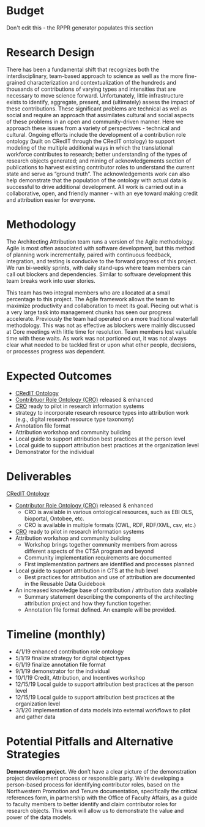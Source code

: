 # Budget
Don't edit this - the RPPR generator populates this section

# Research Design
There has been a fundamental shift that recognizes both the interdisciplinary, team-based approach to science as well as the more fine-grained characterization and contextualization of the hundreds and thousands of contributions of varying types and intensities that are necessary to move science forward. Unfortunately, little infrastructure exists to identify, aggregate, present, and (ultimately) assess the impact of these contributions. These significant problems are technical as well as social and require an approach that assimilates cultural and social aspects of these problems in an open and community-driven manner. Here we approach these issues from a variety of perspectives - technical and cultural. Ongoing efforts include the development of a contribution role ontology (built on CRedIT through the CRedIT ontology) to support modeling of the multiple additional ways in which the translational workforce contributes to research; better understanding of the types of research objects generated; and mining of acknowledgements section of publications to harvest existing contributor roles to understand the current state and serve as “ground truth”. The acknowledgements work can also help demonstrate that the population of the ontology with actual data is successful to drive additional development. All work is carried out in a collaborative, open, and friendly manner - with an eye toward making credit and attribution easier for everyone.

# Methodology
The Architecting Attribution team runs a version of the Agile methodology. Agile is most often associated with software development, but this method of planning work incrementally, paired with continuous feedback, integration, and testing is conducive to the forward progress of this project.  We run bi-weekly sprints, with daily stand-ups where team members can call out blockers and dependencies. Similar to software development this team breaks work into user stories. 

This team has two integral members who are allocated at a small percentage to this project. The Agile framework allows the team to maximize productivity and collaboration to meet its goal. Piecing out what is a very large task into management chunks has seen our progress accelerate. Previously the team had operated on a more traditional waterfall methodology. This was not as effective as blockers were mainly discussed at Core meetings with little time for resolution. Team members lost valuable time with these waits. As work was not portioned out, it was not always clear what needed to be tackled first or upon what other people, decisions, or processes progress was dependent. 

# Expected Outcomes
- [CRedIT Ontology](https://github.com/data2health/credit-ontology)
- [Contribtuor Role Ontology (CRO)](https://github.com/data2health/contributor-role-ontology) released & enhanced
- [CRO](https://github.com/data2health/contributor-role-ontology) ready to pilot in research information systems
- strategy to incorporate research resource types into attribution work (e.g., digital research resource type taxonomy)
- Annotation file format
- Attribution workshop and community building
- Local guide to support attribution best practices at the person level
- Local guide to support attribution best practices at the organization level
- Demonstrator for the individual

# Deliverables
 [CRedIT Ontology](https://github.com/data2health/credit-ontology)
- [Contributor Role Ontology (CRO)](https://github.com/data2health/contributor-role-ontology) released & enhanced
  - CRO is available in various ontological resources, such as EBI OLS, bioportal, Ontobee, etc.
  - CRO is available in multiple formats (OWL, RDF, RDF/XML, csv, etc.)
- [CRO](https://github.com/data2health/contributor-role-ontology) ready to pilot in research information systems
- Attribution workshop and community building
  - Workshop brings together community members from across different aspects of the CTSA program and beyond
  - Community implementation requirements are documented
  - First implementation partners are identified and processes planned 
- Local guide to support attribution in CTS at the hub level
  - Best practices for attribution and use of attribution are documented in the Reusable Data Guidebook
- An increased knowledge base of contribution / attribution data available
  - Summary statement describing the components of the architecting attribution project and how they function together. 
  - Annotation file format defined. An example will be provided.

# Timeline (monthly)
- 4/1/19 enhanced contribution role ontology
- 5/1/19 finalize strategy for digital object types
- 6/1/19 finalize annotation file format
- 9/1/19 demonstrator for the individual 
- 10/1/19 Credit, Attribution, and Incentives workshop
- 12/15/19 Local guide to support attribution best practices at the person level
- 12/15/19 Local guide to support attribution best practices at the organization level
- 3/1/20 implementation of data models into external workflows to pilot and gather data

# Potential Pitfalls and Alternative Strategies
**Demonstration project.** We don’t have a clear picture of the demonstration project development process or responsible party. We’re developing a person-based process for identifying contributor roles, based on the Northwestern Promotion and Tenure documentation, specifically the critical references form, in partnership with the Office of Faculty Affairs, as a guide to faculty members to better identify and claim contributor roles for research objects. This work will allow us to demonstrate the value and power of the data models.
